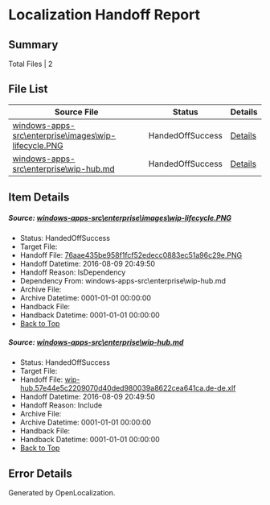 # <a name='report-top'></a> Localization Handoff Report

## Summary
 Total Files | 2

## File List
 Source File | Status | Details 
 ----------- | ------ | ------- 
 [windows-apps-src\enterprise\images\wip-lifecycle.PNG](https://github.com/Microsoft/windows-apps/blob/8344f1d74fa7f7554a9f4bf30f06650363b63a7e/windows-apps-src/enterprise/images/wip-lifecycle.PNG) | HandedOffSuccess | [Details](#76aae435be958f1fcf52edecc0883ec51a96c29e3416)
 [windows-apps-src\enterprise\wip-hub.md](https://github.com/Microsoft/windows-apps/blob/8344f1d74fa7f7554a9f4bf30f06650363b63a7e/windows-apps-src/enterprise/wip-hub.md) | HandedOffSuccess | [Details](#3222d29ed7963f2fea7edeef350336f7461c1e153419)

## Item Details
##### <a name='76aae435be958f1fcf52edecc0883ec51a96c29e3416'></a> Source: [windows-apps-src\enterprise\images\wip-lifecycle.PNG](https://github.com/Microsoft/windows-apps/blob/8344f1d74fa7f7554a9f4bf30f06650363b63a7e/windows-apps-src/enterprise/images/wip-lifecycle.PNG)
* Status: HandedOffSuccess
* Target File: 
* Handoff File: [76aae435be958f1fcf52edecc0883ec51a96c29e.PNG](https://github.com/Microsoft/WDG.handoff/blob/bef2a04a12f9fb8b169d8928e13f942dc1e90363/ol-handoff/Microsoft/windows-apps.de-de/master/76aae435be958f1fcf52edecc0883ec51a96c29e.PNG)
* Handoff Datetime: 2016-08-09 20:49:50
* Handoff Reason: IsDependency
* Dependency From: windows-apps-src\enterprise\wip-hub.md
* Archive File: 
* Archive Datetime: 0001-01-01 00:00:00
* Handback File: 
* Handback Datetime: 0001-01-01 00:00:00
* [Back to Top](#report-top)

##### <a name='3222d29ed7963f2fea7edeef350336f7461c1e153419'></a> Source: [windows-apps-src\enterprise\wip-hub.md](https://github.com/Microsoft/windows-apps/blob/8344f1d74fa7f7554a9f4bf30f06650363b63a7e/windows-apps-src/enterprise/wip-hub.md)
* Status: HandedOffSuccess
* Target File: 
* Handoff File: [wip-hub.57e44e5c2209070d40ded980039a8622cea641ca.de-de.xlf](https://github.com/Microsoft/WDG.handoff/blob/bef2a04a12f9fb8b169d8928e13f942dc1e90363/ol-handoff/Microsoft/windows-apps.de-de/master/wip-hub.57e44e5c2209070d40ded980039a8622cea641ca.de-de.xlf)
* Handoff Datetime: 2016-08-09 20:49:50
* Handoff Reason: Include
* Archive File: 
* Archive Datetime: 0001-01-01 00:00:00
* Handback File: 
* Handback Datetime: 0001-01-01 00:00:00
* [Back to Top](#report-top)


## Error Details

Generated by OpenLocalization.
